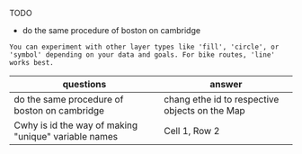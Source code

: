 TODO
- do the same procedure of boston on cambridge

```
You can experiment with other layer types like 'fill', 'circle', or 'symbol' depending on your data and goals. For bike routes, 'line' works best.
```

| questions      | answer     |
| ------------- | ------------- |
| do the same procedure of boston on cambridge | chang ethe id to respective objects on the Map |
| Cwhy is id the way of making "unique" variable names | Cell 1, Row 2 |
